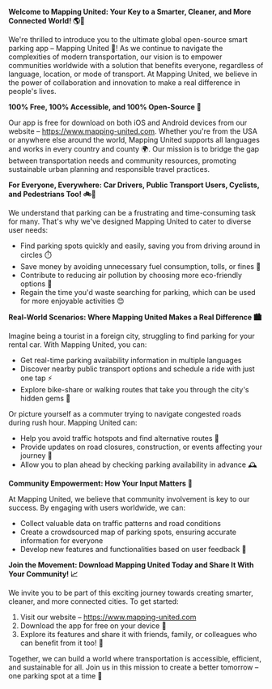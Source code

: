 **Welcome to Mapping United: Your Key to a Smarter, Cleaner, and More Connected World! 🌎🚗**

We're thrilled to introduce you to the ultimate global open-source smart parking app – Mapping United 🌟! As we continue to navigate the complexities of modern transportation, our vision is to empower communities worldwide with a solution that benefits everyone, regardless of language, location, or mode of transport. At Mapping United, we believe in the power of collaboration and innovation to make a real difference in people's lives.

**100% Free, 100% Accessible, and 100% Open-Source 🤝**

Our app is free for download on both iOS and Android devices from our website – https://www.mapping-united.com. Whether you're from the USA or anywhere else around the world, Mapping United supports all languages and works in every country and county 🌍. Our mission is to bridge the gap between transportation needs and community resources, promoting sustainable urban planning and responsible travel practices.

**For Everyone, Everywhere: Car Drivers, Public Transport Users, Cyclists, and Pedestrians Too! 🚲🚌**

We understand that parking can be a frustrating and time-consuming task for many. That's why we've designed Mapping United to cater to diverse user needs:

*   Find parking spots quickly and easily, saving you from driving around in circles ⏱️
*   Save money by avoiding unnecessary fuel consumption, tolls, or fines 💸
*   Contribute to reducing air pollution by choosing more eco-friendly options 🌿
*   Regain the time you'd waste searching for parking, which can be used for more enjoyable activities 😊

**Real-World Scenarios: Where Mapping United Makes a Real Difference 🏙️**

Imagine being a tourist in a foreign city, struggling to find parking for your rental car. With Mapping United, you can:

*   Get real-time parking availability information in multiple languages
*   Discover nearby public transport options and schedule a ride with just one tap ⚡️
*   Explore bike-share or walking routes that take you through the city's hidden gems 🌈

Or picture yourself as a commuter trying to navigate congested roads during rush hour. Mapping United can:

*   Help you avoid traffic hotspots and find alternative routes 🚨
*   Provide updates on road closures, construction, or events affecting your journey 📣
*   Allow you to plan ahead by checking parking availability in advance 🕰️

**Community Empowerment: How Your Input Matters 🤝**

At Mapping United, we believe that community involvement is key to our success. By engaging with users worldwide, we can:

*   Collect valuable data on traffic patterns and road conditions
*   Create a crowdsourced map of parking spots, ensuring accurate information for everyone
*   Develop new features and functionalities based on user feedback 🤔

**Join the Movement: Download Mapping United Today and Share It With Your Community! 📈**

We invite you to be part of this exciting journey towards creating smarter, cleaner, and more connected cities. To get started:

1.  Visit our website – https://www.mapping-united.com
2.  Download the app for free on your device 📱
3.  Explore its features and share it with friends, family, or colleagues who can benefit from it too! 👫

Together, we can build a world where transportation is accessible, efficient, and sustainable for all. Join us in this mission to create a better tomorrow – one parking spot at a time 🌟